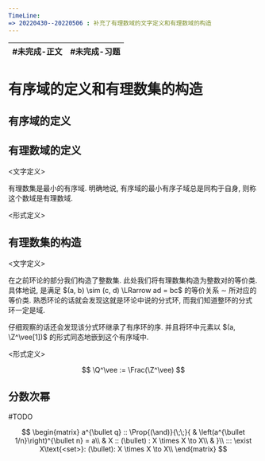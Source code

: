 ```yaml
---
TimeLine: 
=> 20220430--20220506 : 补充了有理数域的文字定义和有理数域的构造
---
```

| #未完成-正文 | #未完成-习题 |
| ------------ | ------------ |

# 有序域的定义和有理数集的构造

## 有序域的定义

## 有理数域的定义

\<文字定义\> 

有理数集是最小的有序域. 明确地说, 有序域的最小有序子域总是同构于自身, 则称这个数域是有理数域. 

\<形式定义\> 



## 有理数集的构造

\<文字定义\> 

在之前环论的部分我们构造了整数集. 此处我们将有理数集构造为整数对的等价类. 具体地说, 是满足 $(a, b) \sim (c, d) \LRarrow ad = bc$ 的等价关系 $\sim$ 所对应的等价类. 熟悉环论的话就会发现这就是环论中说的分式环, 而我们知道整环的分式环一定是域. 

仔细观察的话还会发现该分式环继承了有序环的序. 并且将环中元素以 $(a, \Z^\vee[1])$ 的形式同态地嵌到这个有序域中. 

\<形式定义\> 

$$
\Q^\vee := \Frac(\Z^\vee)
$$

## 分数次幂

#TODO 

$$
\begin{matrix}
a^{\bullet q} :: \Prop{(\and)}{\;\;}{
    & \left(a^{\bullet 1/n}\right)^{\bullet n} = a\\
    & X :: (\bullet) : X \times X \to X\\
    & 
}\\
::: \exist X\text{<set>}: (\bullet): X \times X \to X\\
\end{matrix}
$$

